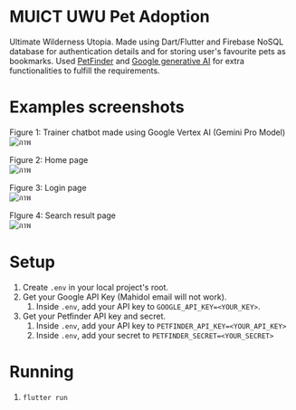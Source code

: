 # MUICT UWU Pet Adoption
Ultimate Wilderness Utopia. Made using Dart/Flutter and Firebase NoSQL database for authentication details and for storing user's favourite pets as bookmarks. Used [PetFinder](https://www.petfinder.com/developers/v2/docs/) and [Google generative AI](https://pub.dev/packages/google_generative_ai) for extra functionalities to fulfill the requirements.

# Examples screenshots
Figure 1: Trainer chatbot made using Google Vertex AI (Gemini Pro Model)<br>
![ภาพ](https://github.com/user-attachments/assets/2d5d9c0f-3c2d-429a-8cd0-af077c51124b)

Figure 2: Home page<br>
![ภาพ](https://github.com/user-attachments/assets/6d9ac565-c978-4ffc-8525-725b03b263fe)

Figure 3: Login page<br>
![ภาพ](https://github.com/user-attachments/assets/f518635b-83ad-455f-b5e3-4f4091a1bd5f)

FIgure 4: Search result page<br>
![ภาพ](https://github.com/user-attachments/assets/f85b2304-0e9d-4631-bd6b-47e7b38ff0c9)

# Setup
1. Create `.env` in your local project's root.
2. Get your Google API Key (Mahidol email will not work).
   1. Inside `.env`, add your API key to `GOOGLE_API_KEY=<YOUR_KEY>`.
3. Get your Petfinder API key and secret.
   1. Inside `.env`, add your API key to `PETFINDER_API_KEY=<YOUR_API_KEY>`
   2. Inside `.env`, add your secret to `PETFINDER_SECRET=<YOUR_SECRET>`

# Running
1. `flutter run`
